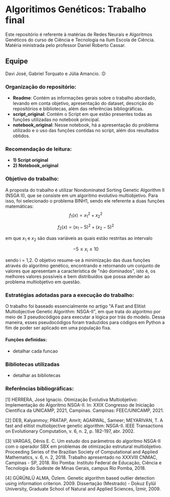 # Algoritimos Genéticos: Trabalho final
Este repositório é referente à matérias de Redes Neurais e Algoritmos Genéticos do curso de Ciência e Tecnologia na Ilum Escola de Ciência. Matéria ministrada pelo professor Daniel Roberto Cassar.

## Equipe 
Davi José, Gabriel Torquato e Júlia Amancio. :D

### Organização do repositório:
* __Readme__: Contém as informações gerais sobre o trabalho abordado, levando em conta objetivo, apresentação do dataset, descrição do repositórios e bibliotecas, além das referências bibliográficas.
* __script_original__: Contém o Script em que estão presentes todas as funções utilizadas no notebook principal.
* __notebook_original__: Nesse notebook, há a apresentação do problema utilizado e o uso das funções contidas no script, além dos resultados obtidos.

### Recomendação de leitura:
* __1) Script original__
* __2) Notebook_original__

### Objetivo do trabalho: 
A proposta do trabalho é utilizar Nondominated Sorting Genetic Algorithm II (NSGA II), que se consiste em um algoritmo evolutivo multiobjetivo. Para isso, foi selecionado o problema BINH1, sendo ele referente a duas funções matemáticas: 
$$f_1(x) = x_1^2 + x_2^2$$ 

$$f_2(x) = (x_1 - 5)^2 + (x_2 - 5)^2$$

em que $x_1$ e $x_2$ são duas variáveis as quais estão restritas ao intervalo

$$ -5 \leq x_i \leq 10$$ 

sendo i = 1,2. O objetivo resume-se à minimização das duas funções através do algoritmo genético, encontrando e retornando um conjunto de valores que apresentam a característica de "não dominados", isto é, os melhores valores possíveis e bem distribuídos que possa atender ao problema multiobjetivo em questão.

### Estratégias adotadas para a execução do trabalho:
O trabalho foi baseado essencialmente no artigo "A Fast and Elitist Multiobjective Genetic Algorithm: NSGA-II", em que trata do algoritmo por meio de 3 pseudocódigos para executar a lógica por trás do modelo. Dessa maneira, esses pseudocódigos foram traduzidos para códigos em Python a fim de poder ser aplicado em uma população fixa. 

#### Funções definidas:
* detalhar cada funcao

### Bibliotecas utilizadas 
* detalhar as bibliotecas

### Referências bibliográficas:
[1] HERRERA, José Ignacio. Otimização Evolutiva Multiobjetivo: Implementação do Algoritmo NSGA-II. In: XXIX Congresso de Iniciação Científica da UNICAMP, 2021, Campinas. Campinas: FEEC/UNICAMP, 2021.

[2] DEB, Kalyanmoy; PRATAP, Amrit; AGARWAL, Sameer; MEYARIVAN, T. A fast and elitist multiobjective genetic algorithm: NSGA-II. IEEE Transactions on Evolutionary Computation, v. 6, n. 2, p. 182-197, abr. 2002.

[3] VARGAS, Dênis E. C. Um estudo dos parâmetros do algoritmo NSGA-II com o operador SBX em problemas de otimização estrutural multiobjetivo. Proceeding Series of the Brazilian Society of Computational and Applied Mathematics, v. 6, n. 2, 2018. Trabalho apresentado no XXXVIII CNMAC, Campinas - SP, 2018. Rio Pomba: Instituto Federal de Educação, Ciência e Tecnologia do Sudeste de Minas Gerais, campus Rio Pomba, 2018.

[4] GÜRÜNLÜ ALMA, Özlem. Genetic algorithm based outlier detection using information criterion. 2009. Dissertação (Mestrado) - Dokuz Eylül University, Graduate School of Natural and Applied Sciences, İzmir, 2009.







